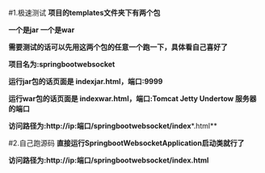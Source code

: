 
#1.极速测试
**项目的templates文件夹下有两个包**

**一个是jar 一个是war**

**需要测试的话可以先用这两个包的任意一个跑一下，具体看自己喜好了**

**项目名为:springbootwebsocket**

**运行jar包的话页面是 indexjar.html，端口:9999**

**运行war包的话页面是 indexwar.html，端口:Tomcat Jetty Undertow 服务器的端口**

**访问路径为:http://ip:端口/springbootwebsocket/index***.html**


#2.自己跑源码
**直接运行SpringbootWebsocketApplication启动类就行了**

**访问路径为:http://ip:端口/springbootwebsocket/index.html**

